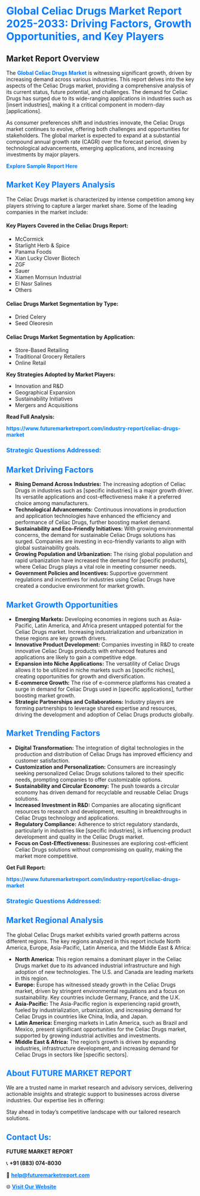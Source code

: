 <h1 style="color: #007BFF;">Global Celiac Drugs Market Report 2025-2033: Driving Factors, Growth Opportunities, and Key Players</h1>

<section id="overview">
<h2>Market Report Overview</h2>
<p>The <a href="https://www.futuremarketreport.com/industry-report/celiac-drugs-market" style="color: #007BFF; text-decoration: none;"><strong>Global Celiac Drugs Market</strong></a> is witnessing significant growth, driven by increasing demand across various industries. This report delves into the key aspects of the Celiac Drugs market, providing a comprehensive analysis of its current status, future potential, and challenges. The demand for Celiac Drugs has surged due to its wide-ranging applications in industries such as [insert industries], making it a critical component in modern-day [applications].</p>
<p>As consumer preferences shift and industries innovate, the Celiac Drugs market continues to evolve, offering both challenges and opportunities for stakeholders. The global market is expected to expand at a substantial compound annual growth rate (CAGR) over the forecast period, driven by technological advancements, emerging applications, and increasing investments by major players.</p>
</section>

<section id="overview">
<p><a href="https://www.futuremarketreport.com/request-sample/reportId=34122" style="color: #007BFF; text-decoration: none;"><strong>Explore Sample Report Here</strong></a></p>
</section>

<section id="key-players">
<h2 style="color: #007BFF;">Market Key Players Analysis</h2>
<p>The Celiac Drugs market is characterized by intense competition among key players striving to capture a larger market share. Some of the leading companies in the market include:</p>
<h4>Key Players Covered in the Celiac Drugs Report:</h4>
<ul><li>McCormick</li><li>Starlight Herb &amp; Spice</li><li>Panama Foods</li><li>Xian Lucky Clover Biotech</li><li>ZGF</li><li>Sauer</li><li>Xiamen Mornsun Industrial</li><li>El Nasr Salines</li><li>Others</li></ul>
<h4>Celiac Drugs Market Segmentation by Type:</h4>
<ul><li>Dried Celery</li><li>Seed Oleoresin</li></ul>

<h4>Celiac Drugs Market Segmentation by Application:</h4>
<ul><li>Store-Based Retailing</li><li>Traditional Grocery Retailers</li><li>Online Retail</li></ul>
<p><strong>Key Strategies Adopted by Market Players:</strong></p>
<ul>
<li>Innovation and R&D</li>
<li>Geographical Expansion</li>
<li>Sustainability Initiatives</li>
<li>Mergers and Acquisitions</li>
</ul>
</section>

<section>
<p><strong>Read Full Analysis: </strong></p><a href="https://www.futuremarketreport.com/industry-report/celiac-drugs-market" style="color: #007BFF; text-decoration: none;"><strong>https://www.futuremarketreport.com/industry-report/celiac-drugs-market</strong></a>
<h3 style="color: #007BFF;">Strategic Questions Addressed:</h3>
</section>

<section id="driving-factors">
<h2 style="color: #007BFF;">Market Driving Factors</h2>
<ul>
<li><strong>Rising Demand Across Industries:</strong> The increasing adoption of Celiac Drugs in industries such as [specific industries] is a major growth driver. Its versatile applications and cost-effectiveness make it a preferred choice among manufacturers.</li>
<li><strong>Technological Advancements:</strong> Continuous innovations in production and application technologies have enhanced the efficiency and performance of Celiac Drugs, further boosting market demand.</li>
<li><strong>Sustainability and Eco-Friendly Initiatives:</strong> With growing environmental concerns, the demand for sustainable Celiac Drugs solutions has surged. Companies are investing in eco-friendly variants to align with global sustainability goals.</li>
<li><strong>Growing Population and Urbanization:</strong> The rising global population and rapid urbanization have increased the demand for [specific products], where Celiac Drugs plays a vital role in meeting consumer needs.</li>
<li><strong>Government Policies and Incentives:</strong> Supportive government regulations and incentives for industries using Celiac Drugs have created a conducive environment for market growth.</li>
</ul>
</section>

<section id="growth-opportunities">
<h2 style="color: #007BFF;">Market Growth Opportunities</h2>
<ul>
<li><strong>Emerging Markets:</strong> Developing economies in regions such as Asia-Pacific, Latin America, and Africa present untapped potential for the Celiac Drugs market. Increasing industrialization and urbanization in these regions are key growth drivers.</li>
<li><strong>Innovative Product Development:</strong> Companies investing in R&D to create innovative Celiac Drugs products with enhanced features and applications are likely to gain a competitive edge.</li>
<li><strong>Expansion into Niche Applications:</strong> The versatility of Celiac Drugs allows it to be utilized in niche markets such as [specific niches], creating opportunities for growth and diversification.</li>
<li><strong>E-commerce Growth:</strong> The rise of e-commerce platforms has created a surge in demand for Celiac Drugs used in [specific applications], further boosting market growth.</li>
<li><strong>Strategic Partnerships and Collaborations:</strong> Industry players are forming partnerships to leverage shared expertise and resources, driving the development and adoption of Celiac Drugs products globally.</li>
</ul>
</section>

<section id="trending-factors">
<h2 style="color: #007BFF;">Market Trending Factors</h2>
<ul>
<li><strong>Digital Transformation:</strong> The integration of digital technologies in the production and distribution of Celiac Drugs has improved efficiency and customer satisfaction.</li>
<li><strong>Customization and Personalization:</strong> Consumers are increasingly seeking personalized Celiac Drugs solutions tailored to their specific needs, prompting companies to offer customizable options.</li>
<li><strong>Sustainability and Circular Economy:</strong> The push towards a circular economy has driven demand for recyclable and reusable Celiac Drugs solutions.</li>
<li><strong>Increased Investment in R&D:</strong> Companies are allocating significant resources to research and development, resulting in breakthroughs in Celiac Drugs technology and applications.</li>
<li><strong>Regulatory Compliance:</strong> Adherence to strict regulatory standards, particularly in industries like [specific industries], is influencing product development and quality in the Celiac Drugs market.</li>
<li><strong>Focus on Cost-Effectiveness:</strong> Businesses are exploring cost-efficient Celiac Drugs solutions without compromising on quality, making the market more competitive.</li>
</ul>
</section>

<section>
<p><strong>Get Full Report: </strong></p><a href="https://www.futuremarketreport.com/industry-report/celiac-drugs-market" style="color: #007BFF; text-decoration: none;"><strong>https://www.futuremarketreport.com/industry-report/celiac-drugs-market</strong></a>
<h3 style="color: #007BFF;">Strategic Questions Addressed:</h3>
</section>


<section id="regional-analysis">
<h2 style="color: #007BFF;">Market Regional Analysis</h2>
<p>The global Celiac Drugs market exhibits varied growth patterns across different regions. The key regions analyzed in this report include North America, Europe, Asia-Pacific, Latin America, and the Middle East & Africa:</p>
<ul>
<li><strong>North America:</strong> This region remains a dominant player in the Celiac Drugs market due to its advanced industrial infrastructure and high adoption of new technologies. The U.S. and Canada are leading markets in this region.</li>
<li><strong>Europe:</strong> Europe has witnessed steady growth in the Celiac Drugs market, driven by stringent environmental regulations and a focus on sustainability. Key countries include Germany, France, and the U.K.</li>
<li><strong>Asia-Pacific:</strong> The Asia-Pacific region is experiencing rapid growth, fueled by industrialization, urbanization, and increasing demand for Celiac Drugs in countries like China, India, and Japan.</li>
<li><strong>Latin America:</strong> Emerging markets in Latin America, such as Brazil and Mexico, present significant opportunities for the Celiac Drugs market, supported by growing industrial activities and investments.</li>
<li><strong>Middle East & Africa:</strong> The region’s growth is driven by expanding industries, infrastructure development, and increasing demand for Celiac Drugs in sectors like [specific sectors].</li>
</ul>
</section>

<footer>
<h2 style="color: #007BFF;">About FUTURE MARKET REPORT</h2>
<p>We are a trusted name in market research and advisory services, delivering actionable insights and strategic support to businesses across diverse industries. Our expertise lies in offering:</p>

<p>Stay ahead in today’s competitive landscape with our tailored research solutions.</p>

<h2 style="color: #007BFF;">Contact Us:</h2>
<p><strong>FUTURE MARKET REPORT</strong></p>
<p>📞 <strong>+91 (883) 074-8030</strong></p>
<p>📧 <strong><a href="mailto:help@futuremarketreport.com" style="color: #007BFF;">help@futuremarketreport.com</a></strong></p>
<p>🌐 <strong><a href="https://www.futuremarketreport.com/" style="color: #007BFF;">Visit Our Website</a></strong></p>
</footer>